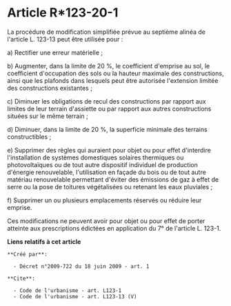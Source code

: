# Article R*123-20-1

La procédure de modification simplifiée prévue au septième alinéa de l'article L. 123-13 peut être utilisée pour : 

a) Rectifier une erreur matérielle ; 

b) Augmenter, dans la limite de 20 %, le coefficient d'emprise au sol, le coefficient d'occupation des sols ou la hauteur
maximale des constructions, ainsi que les plafonds dans lesquels peut être autorisée l'extension limitée des constructions
existantes ; 

c) Diminuer les obligations de recul des constructions par rapport aux limites de leur terrain d'assiette ou par rapport aux
autres constructions situées sur le même terrain ; 

d) Diminuer, dans la limite de 20 %, la superficie minimale des terrains constructibles ; 

e) Supprimer des règles qui auraient pour objet ou pour effet d'interdire l'installation de systèmes domestiques solaires
thermiques ou photovoltaïques ou de tout autre dispositif individuel de production d'énergie renouvelable, l'utilisation en
façade du bois ou de tout autre matériau renouvelable permettant d'éviter des émissions de gaz à effet de serre ou la pose de
toitures végétalisées ou retenant les eaux pluviales ; 

f) Supprimer un ou plusieurs emplacements réservés ou réduire leur emprise. 

Ces modifications ne peuvent avoir pour objet ou pour effet de porter atteinte aux prescriptions édictées en application du
7° de l'article L. 123-1.

**Liens relatifs à cet article**

	**Créé par**:

	  - Décret n°2009-722 du 18 juin 2009 - art. 1

	**Cite**:

	  - Code de l'urbanisme - art. L123-1
	  - Code de l'urbanisme - art. L123-13 (V)
